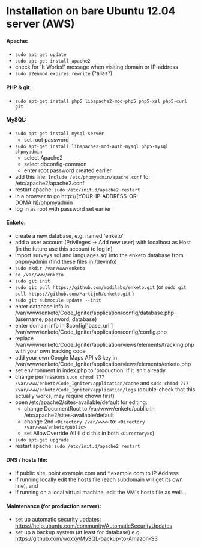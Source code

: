 Installation on bare Ubuntu 12.04 server (AWS)
=======

#### Apache:
- `sudo apt-get update`
- `sudo apt-get install apache2`
- check for 'It Works!' message when visiting domain or IP-address
- `sudo a2enmod expires rewrite` (?alias?)

#### PHP & git:
- `sudo apt-get install php5 libapache2-mod-php5 php5-xsl php5-curl git`

#### MySQL:
- `sudo apt-get install mysql-server`
  * set root password
- `sudo apt-get install libapache2-mod-auth-mysql php5-mysql phpmyadmin`
  * select Apache2
  * select dbconfig-common
  * enter root password created earlier
- add this line: `Include /etc/phpmyadmin/apache.conf` to: /etc/apache2/apache2.conf
- restart apache: `sudo /etc/init.d/apache2 restart`
- in a browser to go http://[YOUR-IP-ADDRESS-OR-DOMAIN]/phpmyadmin
- log in as root with password set earlier

#### Enketo:
- create a new database, e.g. named 'enketo'
- add a user account (Privileges -> Add new user) with localhost as Host (in the future use this account to log in)
- import surveys.sql and languages.sql into the enketo database from phpmyadmin (find these files in /devinfo)
- `sudo mkdir /var/www/enketo`
- `cd /var/www/enketo`
- `sudo git init`
- `sudo git pull https://github.com/modilabs/enketo.git` (or `sudo git pull https://github.com/MartijnR/enketo.git` )
- `sudo git submodule update --init`
- enter database info in /var/www/enketo/Code_Igniter/application/config/database.php (username, password, database)
- enter domain info in $config['base_url'] /var/www/enketo/Code_Igniter/application/config/config.php
- replace /var/www/enketo/Code_Igniter/application/views/elements/tracking.php with your own tracking code
- add your own Google Maps API v3 key in /var/www/enketo/Code_Igniter/application/views/elements/enketo.php
- set environment in index.php to 'production' if it isn't already
- change permissions `sudo chmod 777 /var/www/enketo/Code_Igniter/application/cache` and `sudo chmod 777 /var/www/enketo/Code_Igniter/application/logs` (double-check that this actually works, may require chown first)
- open /etc/apache2/sites-available/default for editing:
  * change DocumentRoot to /var/www/enketo/public in /etc/apache2/sites-available/default
  * change 2nd `<Directory /var/www>` to: `<Directory /var/www/enketo/public>`
  * set AllowOverride All (I did this in both `<Directory>`s)
- `sudo apt-get upgrade`
- restart apache: `sudo /etc/init.d/apache2 restart`

#### DNS / hosts file:
- if public site, point example.com and *.example.com to IP Address
- if running locally edit the hosts file (each subdomain will get its own line), and
- if running on a local virtual machine, edit the VM's hosts file as well...

#### Maintenance (for production server):
- set up automatic security updates: https://help.ubuntu.com/community/AutomaticSecurityUpdates
- set up a backup system (at least for database) e.g. https://github.com/woxxy/MySQL-backup-to-Amazon-S3


